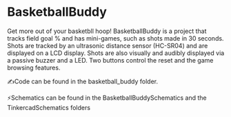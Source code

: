 # BasketballBuddy
Get more out of your basketbll hoop! BasketballBuddy is a project that tracks field goal % and has mini-games, such as shots made in 30 seconds. Shots are tracked by an ultrasonic distance sensor (HC-SR04) and are displayed on a LCD display. Shots are also visually and audibly displayed via a passive buzzer and a LED. Two buttons control the reset and the game browsing features.

✍️Code can be found in the basketball_buddy folder.

⚡️Schematics can be found in the BasketballBuddySchematics and the TinkercadSchematics folders 
